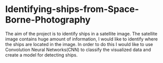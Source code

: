 # Identifying-ships-from-Space-Borne-Photography
The aim of the project is to identify ships in a satellite image. The satellite image contains huge amount of information, I would like to identify where the ships are located in the image. In order to do this I would like to use Convolution Neural Networks(CNN) to classify the visualized data and create a model for detecting ships.
